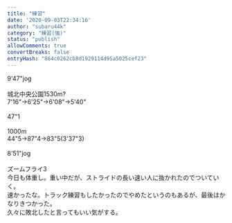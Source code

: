 ```yaml
---
title: "練習"
date: '2020-09-03T22:34:16'
author: "subaru44k"
category: "練習(強)"
status: "publish"
allowComments: true
convertBreaks: false
entryHash: "864c0262cb8d1929114d95a5025cef23"
---
```

9'47"jog<br>
<br>
城北中央公園1530m?<br>
7'16"→6'25"→6'08"→5'40"<br>
<br>
47"1<br>
<br>
1000m<br>
44"5→87"4→83"5(3'37"3)<br>
<br>
8'51"jog<br>
<br>
ズームフライ3<br>
今日も体重し。重い中だが、ストライドの長い速い人に抜かれたのでついていく。<br>
速かったな。トラック練習もしたかったのでやめたというのもあるが、最後はかなりきつかった。<br>
久々に敗北したと言ってもいい気がする。
